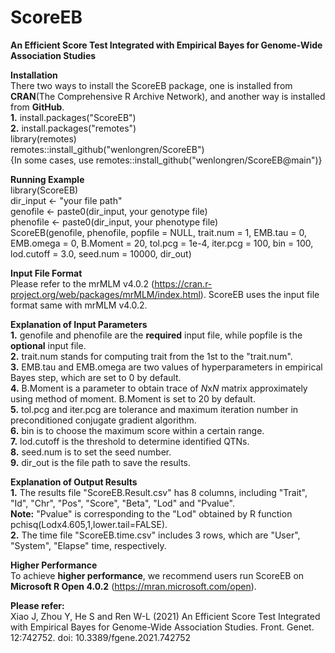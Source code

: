# ScoreEB
**An Efficient Score Test Integrated with Empirical Bayes for Genome-Wide Association Studies**

**Installation**\
There two ways to install the ScoreEB package, one is installed from **CRAN**(The Comprehensive R Archive Network), and another way is installed from **GitHub**.\
**1.** install.packages("ScoreEB")\
**2.** install.packages("remotes")\
library(remotes)\
remotes::install_github("wenlongren/ScoreEB")\
{In some cases, use remotes::install_github("wenlongren/ScoreEB@main")}

**Running Example**\
library(ScoreEB)\
dir_input <- "your file path"\
genofile <- paste0(dir_input, your genotype file)\
phenofile <- paste0(dir_input, your phenotype file)\
ScoreEB(genofile, phenofile, popfile = NULL, trait.num = 1, EMB.tau = 0, EMB.omega = 0, B.Moment = 20, tol.pcg = 1e-4, iter.pcg = 100, bin = 100, lod.cutoff = 3.0, seed.num = 10000, dir_out) 

**Input File Format**\
Please refer to the mrMLM v4.0.2 (https://cran.r-project.org/web/packages/mrMLM/index.html). ScoreEB uses the input file format same with mrMLM v4.0.2. 

**Explanation of Input Parameters**\
**1.** genofile and phenofile are the **required** input file, while popfile is the **optional** input file.\
**2.** trait.num stands for computing trait from the 1st to the "trait.num".\
**3.** EMB.tau and EMB.omega are two values of hyperparameters in empirical Bayes step, which are set to 0 by default.\
**4.** B.Moment is a parameter to obtain trace of *N*x*N* matrix approximately using method of moment. B.Moment is set to 20 by default.\
**5.** tol.pcg and iter.pcg are tolerance and maximum iteration number in preconditioned conjugate gradient algorithm.\
**6.** bin is to choose the maximum score within a certain range.\
**7.** lod.cutoff is the threshold to determine identified QTNs.\
**8.** seed.num is to set the seed number.\
**9.** dir_out is the file path to save the results.

**Explanation of Output Results**\
**1.** The results file "ScoreEB.Result.csv" has 8 columns, including "Trait", "Id", "Chr", "Pos", "Score", "Beta", "Lod" and "Pvalue". \
**Note:** "Pvalue" is corresponding to the "Lod" obtained by R function pchisq(Lodx4.605,1,lower.tail=FALSE).\
**2.** The time file "ScoreEB.time.csv" includes 3 rows, which are "User", "System", "Elapse" time, respectively.

**Higher Performance**\
To achieve **higher performance**, we recommend users run ScoreEB on **Microsoft R Open 4.0.2** (https://mran.microsoft.com/open).

**Please refer:**\
Xiao J, Zhou Y, He S and Ren W-L (2021) An Efficient Score Test Integrated with Empirical Bayes for Genome-Wide Association Studies. Front. Genet. 12:742752. doi: 10.3389/fgene.2021.742752
